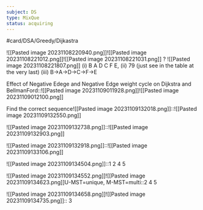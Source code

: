 ```yaml
---
subject: DS
type: MixQue
status: acquiring
---
```

#card/DSA/Greedy/Dijkastra


![[Pasted image 20231108220940.png]]![[Pasted image 20231108221012.png]]![[Pasted image 20231108221031.png]]
?
![[Pasted image 20231108221807.png]] (i) B A D C F E, 
(ii) 79 (just see in the table at the very last)
(iii) B->A->D->C->F->E 

Effect of Negative Edege and Negative Edge weight cycle on Dijkstra and BellmanFord::![[Pasted image 20231109011928.png]]![[Pasted image 20231109012100.png]] <!--SR:!2023-11-13,3,250-->

Find the correct sequence![[Pasted image 20231109132018.png]]::![[Pasted image 20231109132550.png]] <!--SR:!2023-11-13,3,250-->


![[Pasted image 20231109132738.png]]::![[Pasted image 20231109132903.png]]


![[Pasted image 20231109132918.png]]::![[Pasted image 20231109133106.png]]

![[Pasted image 20231109134504.png]]::1 2 4 5 <!--SR:!2023-11-14,4,270-->

![[Pasted image 20231109134552.png]]![[Pasted image 20231109134623.png]]U-MST=unique, M-MST=multi::2 4 5 <!--SR:!2023-11-14,4,270-->

![[Pasted image 20231109134658.png]]![[Pasted image 20231109134735.png]]:: 3 <!--SR:!2023-11-11,1,230-->